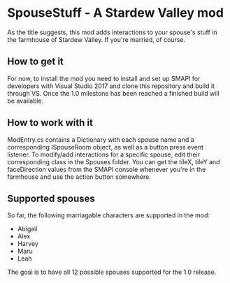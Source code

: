 # SpouseStuff - A Stardew Valley mod
As the title suggests, this mod adds interactions to your spouse's stuff in the farmhouse of Stardew Valley. If you're married, of course.

## How to get it
For now, to install the mod you need to install and set up SMAPI for developers with Visual Studio 2017 and clone this repository and build it through VS. Once the 1.0 milestone has been reached a finished build will be available.

## How to work with it
ModEntry.cs contains a Dictionary with each spouse name and a corresponding ISpouseRoom object, as well as a button press event listener. To modify/add interactions for a specific spouse, edit their corresponding class in the Spouses folder. You can get the tileX, tileY and faceDirection values from the SMAPI console whenever you're in the farmhouse and use the action button somewhere.

## Supported spouses
So far, the following marriagable characters are supported in the mod:

 * Abigail
 * Alex
 * Harvey
 * Maru
 * Leah

The goal is to have all 12 possible spouses supported for the 1.0 release.
